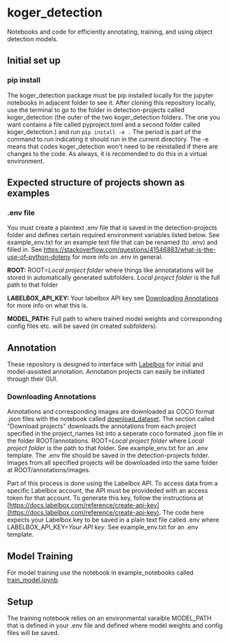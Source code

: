 # koger_detection

Notebooks and code for efficiently annotating, training, and using object detection models.

## Initial set up

### pip install
The koger_detection package must be pip installed locally for the jupyter notebooks in adjacent folder to see it. After cloning this repository locally, use the terminal to go to the folder in detection-projects called koger_detection (the outer of the two koger_detection folders. The one you want contains a file called pyproject.toml and a second folder called koger_detection.)  and run ```pip install -e .``` The period is part of the command to run indicating it should run in the current directory. The -e means that codes koger_detection won't need to be reinstalled if there are changes to the code. As always, it is recomended to do this in a virtual environment.

## Expected structure of projects shown as examples

### .env file
You must create a plaintext .env file that is saved in the detection-projects folder and defines certain required environment variables listed below. See example_env.txt for an example text file that can be renamed (to .env) and filled in. See https://stackoverflow.com/questions/41546883/what-is-the-use-of-python-dotenv for more info on .env in general.

**ROOT:**
ROOT=*Local project folder* where things like annotatations will be stored in automatically generated subfolders. *Local project folder* is the full path to that folder

**LABELBOX_API_KEY:**
Your labelbox API key see [Downloading Annotations](#Downloading-Annotations) for more info on what this is.

**MODEL_PATH:**
Full path to where trained model weights and corresponding config files etc. will be saved (in created subfolders).
 
## Annotation
These repository is designed to interface with [Labelbox](labelbox.com) for initial and model-assisted annotation. Annotation projects can easily be initiated through their GUI. 

### Downloading Annotations
Annotations and corresponding images are downloaded as COCO format .json files with the notebook called [download_dataset](https://github.com/benkoger/detection-projects/blob/main/example_notebooks/download_dataset.ipynb). The section called "Download projects" downloads the annotations from each project specified in the project_names list into a seperate coco formated .json file in the folder ROOT/annotations. ROOT=*Local project folder* where *Local project folder* is the path to that folder. See example_env.txt for an .env template. The .env file should be saved in the detection-projects folder. Images from all specified projects will be downloaded into the same folder at ROOT/annotations/images. 

Part of this process is done using the Labelbox API. To access data from a specific Labelbox account, the API must be provideded with an access token for that account. To generate this key, follow the instructions at [https://docs.labelbox.com/reference/create-api-key](https://docs.labelbox.com/reference/create-api-key). The code here expects your Labelbox key to be saved in a plain text file called .env where LABELBOX_API_KEY=*Your API key*. See example_env.txt for an .env template. 

## Model Training

For model training use the notebook in example_notebooks called [train_model.ipynb](https://github.com/benkoger/detection-projects/blob/main/example_notebooks/train_model.ipynb). 

## Setup
The training notebook relies on an environmental varaible MODEL_PATH that is defined in your .env file and defined where model weights and config files will be saved.
